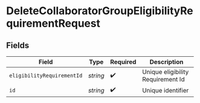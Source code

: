 # DeleteCollaboratorGroupEligibilityRequirementRequest


## Fields

| Field                             | Type                              | Required                          | Description                       |
| --------------------------------- | --------------------------------- | --------------------------------- | --------------------------------- |
| `eligibilityRequirementId`        | *string*                          | :heavy_check_mark:                | Unique eligibility Requirement Id |
| `id`                              | *string*                          | :heavy_check_mark:                | Unique identifier                 |